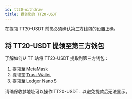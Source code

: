 ```yaml
---
id: tt20-withdraw
title: 提领您的 TT20-USDT    
---
```

在提领 TT20-USDT 前您必须确认第三方钱包的设置正确。

## 将 TT20-USDT 提领至第三方钱包 

了解如何从 TT 站将 TT20-USDT 提取到第三方钱包：

1. 提领至 [MetaMask](https://support-center-cn.thundercore.com/docs/metamask/#%E4%B8%8E-thundercore-%E8%BF%9E%E6%8E%A5)
2. 提领至 [Trust Wallet](https://support-center-cn.thundercore.com/docs/trust-wallet/#%E5%BC%80%E5%A7%8B%E4%BD%BF%E7%94%A8-thundercore)
3. 提领至 [Ledger Nano S](https://support-center-cn.thundercore.com/docs/ledger-nano-s/)

请确保收款地址可以操作 TT20-USDT，以避免提款后无法显示。
